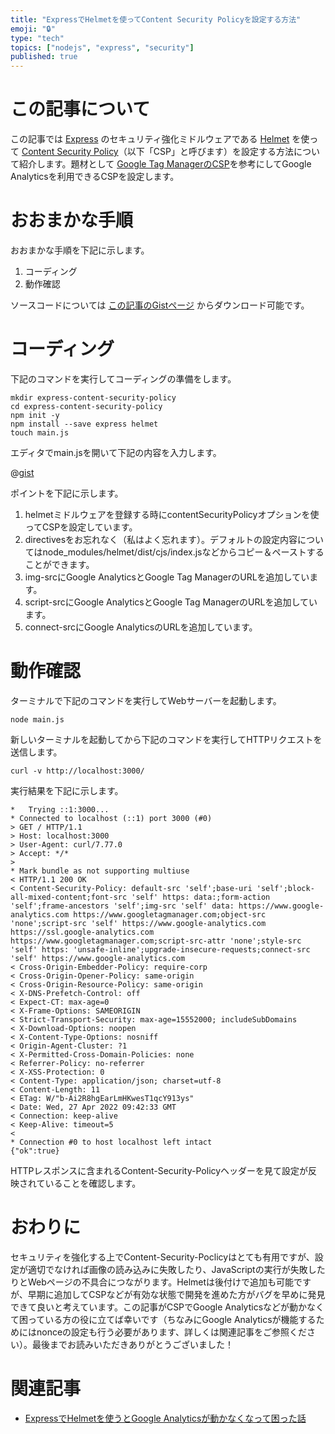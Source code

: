 ```yaml
---
title: "ExpressでHelmetを使ってContent Security Policyを設定する方法"
emoji: "🔒"
type: "tech"
topics: ["nodejs", "express", "security"]
published: true
---
```




# この記事について

この記事では [Express](https://expressjs.com/) のセキュリティ強化ミドルウェアである [Helmet](https://helmetjs.github.io/) を使って [Content Security Policy](https://developer.mozilla.org/docs/Web/HTTP/CSP)（以下「CSP」と呼びます）を設定する方法について紹介します。題材として [Google Tag ManagerのCSP](https://developers.google.com/tag-manager/web/csp)を参考にしてGoogle Analyticsを利用できるCSPを設定します。



# おおまかな手順

おおまかな手順を下記に示します。

1. コーディング
2. 動作確認

ソースコードについては [この記事のGistページ](https://gist.github.com/tatsuyasusukida/c6e704519e451933e65a80dadc345d2c) からダウンロード可能です。



# コーディング

下記のコマンドを実行してコーディングの準備をします。

```shell
mkdir express-content-security-policy
cd express-content-security-policy
npm init -y
npm install --save express helmet
touch main.js
```

エディタでmain.jsを開いて下記の内容を入力します。

@[gist](https://gist.github.com/tatsuyasusukida/c6e704519e451933e65a80dadc345d2c?file=main.js)

ポイントを下記に示します。

1. helmetミドルウェアを登録する時にcontentSecurityPolicyオプションを使ってCSPを設定しています。
2. directivesをお忘れなく（私はよく忘れます）。デフォルトの設定内容についてはnode_modules/helmet/dist/cjs/index.jsなどからコピー＆ペーストすることができます。
3. img-srcにGoogle AnalyticsとGoogle Tag ManagerのURLを追加しています。
4. script-srcにGoogle AnalyticsとGoogle Tag ManagerのURLを追加しています。
5. connect-srcにGoogle AnalyticsのURLを追加しています。



# 動作確認

ターミナルで下記のコマンドを実行してWebサーバーを起動します。

```shell
node main.js
```

新しいターミナルを起動してから下記のコマンドを実行してHTTPリクエストを送信します。

```shell
curl -v http://localhost:3000/
```

実行結果を下記に示します。

```
*   Trying ::1:3000...
* Connected to localhost (::1) port 3000 (#0)
> GET / HTTP/1.1
> Host: localhost:3000
> User-Agent: curl/7.77.0
> Accept: */*
> 
* Mark bundle as not supporting multiuse
< HTTP/1.1 200 OK
< Content-Security-Policy: default-src 'self';base-uri 'self';block-all-mixed-content;font-src 'self' https: data:;form-action 'self';frame-ancestors 'self';img-src 'self' data: https://www.google-analytics.com https://www.googletagmanager.com;object-src 'none';script-src 'self' https://www.google-analytics.com https://ssl.google-analytics.com https://www.googletagmanager.com;script-src-attr 'none';style-src 'self' https: 'unsafe-inline';upgrade-insecure-requests;connect-src 'self' https://www.google-analytics.com
< Cross-Origin-Embedder-Policy: require-corp
< Cross-Origin-Opener-Policy: same-origin
< Cross-Origin-Resource-Policy: same-origin
< X-DNS-Prefetch-Control: off
< Expect-CT: max-age=0
< X-Frame-Options: SAMEORIGIN
< Strict-Transport-Security: max-age=15552000; includeSubDomains
< X-Download-Options: noopen
< X-Content-Type-Options: nosniff
< Origin-Agent-Cluster: ?1
< X-Permitted-Cross-Domain-Policies: none
< Referrer-Policy: no-referrer
< X-XSS-Protection: 0
< Content-Type: application/json; charset=utf-8
< Content-Length: 11
< ETag: W/"b-Ai2R8hgEarLmHKwesT1qcY913ys"
< Date: Wed, 27 Apr 2022 09:42:33 GMT
< Connection: keep-alive
< Keep-Alive: timeout=5
< 
* Connection #0 to host localhost left intact
{"ok":true}
```

HTTPレスポンスに含まれるContent-Security-Policyヘッダーを見て設定が反映されていることを確認します。



# おわりに

セキュリティを強化する上でContent-Security-Poclicyはとても有用ですが、設定が適切でなければ画像の読み込みに失敗したり、JavaScriptの実行が失敗したりとWebページの不具合につながります。Helmetは後付けで追加も可能ですが、早期に追加してCSPなどが有効な状態で開発を進めた方がバグを早めに発見できて良いと考えています。この記事がCSPでGoogle Analyticsなどが動かなくて困っている方の役に立てば幸いです（ちなみにGoogle Analyticsが機能するためにはnonceの設定も行う必要があります、詳しくは関連記事をご参照ください）。最後までお読みいただきありがとうございました！



# 関連記事

- [ExpressでHelmetを使うとGoogle Analyticsが動かなくなって困った話](https://zenn.dev/tatsuyasusukida/articles/express-helmet-google-analytics)
